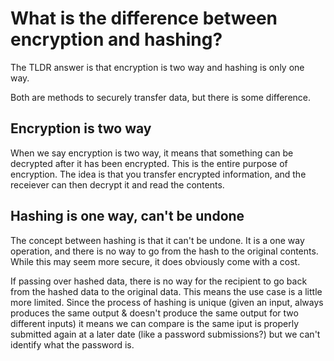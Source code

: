 # What is the difference between encryption and hashing?

The TLDR answer is that encryption is two way and hashing is only one way.

Both are methods to securely transfer data, but there is some difference.

## Encryption is two way

When we say encryption is two way, it means that something can be decrypted after it has been encrypted. This is the entire purpose of encryption. The idea is that you transfer encrypted information, and the receiever can then decrypt it and read the contents.

## Hashing is one way, can't be undone

The concept between hashing is that it can't be undone. It is a one way operation, and there is no way to go from the hash to the original contents. While this may seem more secure, it does obviously come with a cost.

If passing over hashed data, there is no way for the recipient to go back from the hashed data to the original data. This means the use case is a little more limited. Since the process of hashing is unique (given an input, always produces the same output & doesn't produce the same output for two different inputs) it means we can compare is the same iput is properly submitted again at a later date (like a password submissions?) but we can't identify what the password is.